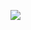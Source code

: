 <!--
id: 65071725547
link: http://jreed91.tumblr.com/post/65071725547/perfect-day-for-a-fall-run
slug: perfect-day-for-a-fall-run
date: Fri Oct 25 2013 15:48:40 GMT-0500 (CDT)
publish: 2013-10-025
tags: 
title: Perfect day for a fall run
-->


![](http://31.media.tumblr.com/6548c0df2ce153073d6eca01ae0edd54/tumblr_mv8sh4wxKk1qi8pkco1_1280.jpg)

